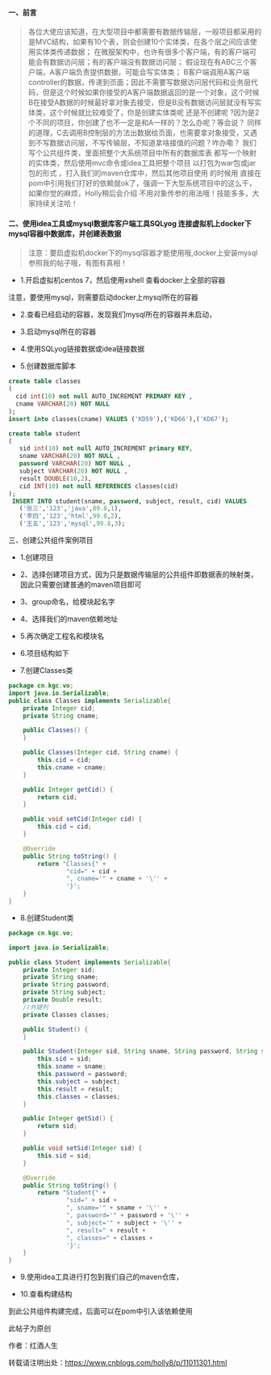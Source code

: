 #### 一、前言   

> 各位大佬应该知道，在大型项目中都需要有数据传输层，一般项目都采用的是MVC结构，如果有10个表，则会创建10个实体类，在各个层之间应该使用实体类传递数据；
> 在微服架构中，也许有很多个客户端，有的客户端可能会有数据访问层；有的客户端没有数据访问层；
> 假设现在有ABC三个客户端，A客户端负责提供数据，可能会写实体类；
> B客户端调用A客户端controller的数据，传递到页面；因此不需要写数据访问层代码和业务层代码，但是这个时候如果你接受的A客户端数据返回的是一个对象，这个时候B在接受A数据的时候最好拿对象去接受，但是B没有数据访问层就没有写实体类，这个时候就比较难受了，你是创建实体类呢 还是不创建呢 ?因为是2个不同的项目，你创建了也不一定是和A一样的？怎么办呢？等会说？
> 同样的道理，C去调用B控制层的方法出数据给页面，也需要拿对象接受，又遇到不写数据访问层，不写传输层，不知道拿啥接值的问题？咋办嘞？
> 我们写个公共组件类，里面把整个大系统项目中所有的数据库表 都写一个映射的实体类，然后使用mvc命令或idea工具把整个项目 以打包为war包或jar包的形式 ，打入我们的maven仓库中，然后其他项目使用 的时候用 直接在pom中引用我们打好的依赖就ok了，强调一下大型系统项目中的这么干，如果你觉的麻烦，Holly稍后会介绍 不用对象传参的用法哦！技能多多，大家持续关注哈！

#### 二、使用idea工具或mysql数据库客户端工具SQLyog 连接虚拟机上docker下mysql容器中数据库，并创建表数据

> 注意：要启虚拟机docker下的mysql容器才能使用哦,docker上安装mysql参照我的帖子哦，有图有真相！

  * 1.开启虚拟机centos 7，然后使用xshell 查看docker上全部的容器

  注意，要使用mysql，则需要启动docker上mysql所在的容器

 

  * 2.查看已经启动的容器，发现我们mysql所在的容器并未启动，



 

  * 3.启动mysql所在的容器



 

  * 4.使用SQLyog链接数据或idea链接数据



  * 5.创建数据库脚本

```SQL
create table classes
(
  cid int(10) not null AUTO_INCREMENT PRIMARY KEY ,
  cname VARCHAR(20) NOT NULL
);
insert into classes(cname) VALUES ('KD59'),('KD66'),('KD67');

create table student
(
   sid int(10) not null AUTO_INCREMENT primary KEY,
   sname VARCHAR(20) NOT NULL ,
   password VARCHAR(20) NOT NULL ,
   subject VARCHAR(20) NOT NULL ,
   result DOUBLE(10,2),
   cid INT(10) not null REFERENCES classes(cid)
);
 INSERT INTO student(sname, password, subject, result, cid) VALUES
   ('张三','123','java',89.8,1),
   ('李四','123','html',99.8,2),
   ('王五','123','mysql',99.8,3);
```
 

 

三、创建公共组件案例项目

 

   * 1.创建项目



 

   * 2、选择创建项目方式，因为只是数据传输层的公共组件即数据表的映射类，因此只需要创建普通的maven项目即可



 

 

   * 3、group命名，给模块起名字



 

 

   * 4、选择我们的maven依赖地址



 

   * 5.再次确定工程名和模块名



 

   * 6.项目结构如下



 

   * 7.创建Classes类

```JAVA
package cn.kgc.vo;
import java.io.Serializable;
public class Classes implements Serializable{
    private Integer cid;
    private String cname;

    public Classes() {
    }

    public Classes(Integer cid, String cname) {
        this.cid = cid;
        this.cname = cname;
    }

    public Integer getCid() {
        return cid;
    }

    public void setCid(Integer cid) {
        this.cid = cid;
    }

    @Override
    public String toString() {
        return "Classes{" +
                "cid=" + cid +
                ", cname='" + cname + '\'' +
                '}';
    }
}
```
 

 

   * 8.创建Student类

 

```JAVA
package cn.kgc.vo;

import java.io.Serializable;

public class Student implements Serializable{
    private Integer sid;
    private String sname;
    private String password;
    private String subject;
    private Double result;
    //外键列
    private Classes classes;

    public Student() {
    }

    public Student(Integer sid, String sname, String password, String subject, Double result, Classes classes) {
        this.sid = sid;
        this.sname = sname;
        this.password = password;
        this.subject = subject;
        this.result = result;
        this.classes = classes;
    }

    public Integer getSid() {
        return sid;
    }

    public void setSid(Integer sid) {
        this.sid = sid;
    }

    @Override
    public String toString() {
        return "Student{" +
                "sid=" + sid +
                ", sname='" + sname + '\'' +
                ", password='" + password + '\'' +
                ", subject='" + subject + '\'' +
                ", result=" + result +
                ", classes=" + classes +
                '}';
    }
}
```
 

 

   * 9.使用idea工具进行打包到我们自己的maven仓库，



 

   * 10.查看构建结构





 

 

 

 到此公共组件构建完成，后面可以在pom中引入该依赖使用

 


此帖子为原创

作者：红酒人生

转载请注明出处：https://www.cnblogs.com/holly8/p/11011301.html
